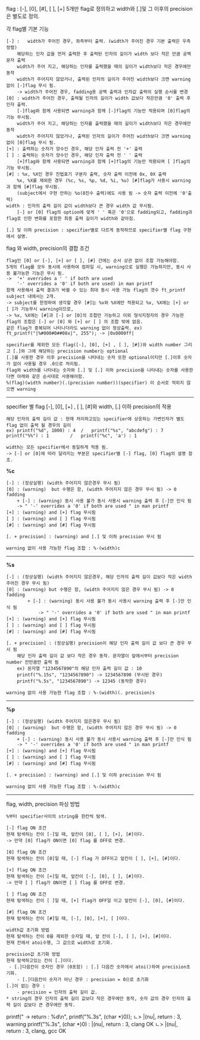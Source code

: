 flag : [-], [0], [#], [ ], [+]
5개만 flag로 정의하고 width와 [.]및 그 이후의 precision은 별도로 정의.

각 flag별 기본 기능

	[-] :	width가 주어진 경우, 좌측부터 출력. (width가 주어진 경우 기본 출력은 우측 정렬)
		해당하는 인자 값을 먼저 출력한 후 출력된 인자의 길이가 width 보다 작은 만큼 공백문자 출력
		width가 주어 지고, 해당하는 인자를 출력했을 때의 길이가 width보다 작은 경우에만 동작
		width가 주어지지 않았거나, 출력된 인자의 길이가 주어진 width보다 크면 warning 없이 [-]flag 무시 됨.
		-> width가 주어진 경우, fadding용 공백 출력과 인자값 출력의 실행 순서를 변경
	[0] : width가 주어진 경우, 출력될 인자의 길이가 width 값보다 작은만큼 '0' 출력 후 인자 출력.
		[-]flag와 함께 사용되면 warning과 함께 [-]flag의 기능만 적용되며 [0]flag의 기능 무시됨.
		width가 주어 지고, 해당하는 인자를 출력했을 때의 길이가 width보다 작은 경우에만 동작
		width가 주어지지 않았거나, 출력된 인자의 길이가 주어진 width보다 크면 warning 없이 [0]flag 무시 됨.
	[+] : 출력하는 숫자가 양수인 경우, 해당 인자 출력 전 '+' 출력
	[ ] : 출력하는 숫자가 양수인 경우, 해당 인자 출력 전 ' ' 출력
		[+]flag와 함께 사용되면 warning과 함께 [+]flag의 기능만 적용되며 [ ]flag의 기능 무시됨.
	[#] : %x, %X인 경우 진법표기 구분자 출력, 숫자 출력 이전에 0x, 0X 출력
		%x, %X를 제외한 경우 (%c, %s, %p, %d, %i, %u) [#]flag가 사용시 warning과 함께 [#]flag 무시됨.
		(subject에서 구현 안하는 %o(8진수 출력)에도 사용 됨 -> 숫자 출력 이전에 '0'출력)
	width : 인자의 출력 길이 값이 width보다 큰 경우 width 값 무시됨.
		[-] or [0] flag의 option에 맞게 ' ' 혹은 '0'으로 fadding되고, fadding과 flag로 인한 변화를 포함한 최종 출력 길이가 width와 같아짐.

	[.] 및 이하 precision : specifier별로 다르게 동작하므로 specifier별 flag 구현에서 설명.



flag 와 width, precision의 결합 조건

	flag인 [0] or [-], [+] or [ ], [#] 간에는 순서 상관 없이 조합 가능해야함.
	5개의 flag를 모두 동시에 사용하여 컴파일 시, warning으로 실행은 가능하지만, 동시 사용 불가능한 기능은 무시 됨.
	->	'+' overrides a ' ' if both are used
		'-' overrides a '0' if both are used) in man printf
	함께 사용해서 출력 결과가 바뀔 수 있는 최대 동시 사용 가능 flag의 갯수 ft_printf subject 내에서는 2개.
	-> subject를 한정하여 생각할 경우 [#]는 %x와 %X에만 적용되고 %x, %X에는 [+] or [ ]가 기능무시 warning이므로,
	-> %x, %X에는 [#]과 [-] or [0]의 조합만 가능하고 이외 형식지정자의 경우 가능한 flag의 조합은 [-] or [0] 와 [+] or [ ] 의 조합 밖에 없음.
	같은 flag가 중복되어 나타나더라도 warning 없이 정상출력. ex) ft_printf("|%#000#0##08x|", 255"); -> |0x0000ff|

	specifier를 제외한 모든 flag([-], [0], [+] , [ ], [#])와 width number 그리고 [.]와 그에 해당하는 precision number는 optional
	[.]를 사용한 경우 이후 precision을 나타내는 숫자 또한 optional이지만 [.]이후 숫자가 없이 사용될 경우 .0으로 처리됨.
	flag와 width를 나타내는 숫자와 [.] 및 [.] 이하 precision을 나타내는 숫자를 사용한다면 아래와 같은 순서대로 사용해야함.
	%(flag)(width number)(.(precision number))(specifier) 이 순서로 적히지 않으면 warning

________________________________________

specifier 별 flag [-], [0], [+] , [ ], [#]와 width, [.] 이하 precision의 적용

	해당 인자의 출력 길이 값 : 현재 처리하고있는 specifier에 상응하는 가변인자가 별도 flag 없이 출력 될 경우의 길이
	ex)	printf("%d", 1000) : 4	/	printf("%s", "abcdefg") : 7
	printf("%%") : 1		/	printf("%c", 'a') : 1

	width는 모든 specifier에서 동일하게 적용 됨.
	-> [-] or [0]에 따라 달라지는 부분은 specifier별 [-] flag, [0] flag의 설명 참조.

____________________%c____________________

	[-] : (정상실행) (width 주어지지 않은경우 무시 됨)
	[0] : (warning)  but 수행은 함, (width 주어지지 않은 경우 무시 됨) -> 0 fadding
		+ [-] : (warning) 동시 사용 불가 동시 사용시 warning 출력 후 [-]만 인식 됨
		-> " '-' overrides a '0' if both are used " in man printf
	[+] : (warning) and [+] flag 무시됨 
	[ ] : (warning) and [ ] flag 무시됨 
	[#] : (warning) and [#] flag 무시됨 

	[. + precision] : (warning) and [.] 및 이하 precision 무시 됨

	warning 없이 사용 가능한 flag 조합 : %-(width)c
__________________________________________

____________________%s____________________

	[-] : (정상실행) (width 주어지지 않은경우, 해당 인자의 출력 길이 값보다 작은 width 주어진 경우 무시 됨)
	[0] : (warning) but 수행은 함, (width 주어지지 않은 경우 무시 됨) -> 0 fadding
			+ [-] : (warning) 동시 사용 불가 동시 사용시 warning 출력 후 [-]만 인식 됨
				-> " '-' overrides a '0' if both are used " in man printf
	[+] : (warning) and [+] flag 무시됨
	[ ] : (warning) and [ ] flag 무시됨
	[#] : (warning) and [#] flag 무시됨

	[. + precision] : (정상실행) precision이 해당 인자 출력 길이 값 보다 큰 경우 무시 됨
		해당 인자 출력 길이 값 보다 작은 경우 동작. 문자열이 앞에서부터 precision number 칸만큼만 출력 됨
		ex)	문자열 "1234567890"의 해당 인자 출력 길이 값 : 10
		printf("%.15s", "1234567890") -> 1234567890 (무시된 경우)
		printf("%.5s", "1234567890") -> 12345 (동작한 경우)

	warning 없이 사용 가능한 flag 조합 : %-(width)(. precision)s
__________________________________________

____________________%p____________________

	[-] : (정상실행) (width 주어지지 않은경우 무시 됨)
	[0] : (warning)  but 수행은 함, (width 주어지지 않은 경우 무시 됨) -> 0 fadding
		+ [-] : (warning) 동시 사용 불가 동시 사용시 warning 출력 후 [-]만 인식 됨
		-> " '-' overrides a '0' if both are used " in man printf
	[+] : (warning) and [+] flag 무시됨 
	[ ] : (warning) and [ ] flag 무시됨 
	[#] : (warning) and [#] flag 무시됨 

	[. + precision] : (warning) and [.] 및 이하 precision 무시 됨

	warning 없이 사용 가능한 flag 조합 : %-(width)c
__________________________________________


flag, width, precision 파싱 방법

	%부터 specifier사이의 string을 한칸씩 탐색.

	[-] flag ON 조건
	현재 탐색하는 칸이 [-]일 때, 앞칸이 [0], [ ], [+], [#]이다.
	-> 만약 [0] flag가 ON이면 [0] flag 를 OFF로 변경.

	[0] flag ON 조건
	현재 탐색하는 칸이 [0]일 때, [-] flag 가 OFF이고 앞칸이 [ ], [+], [#]이다.

	[+] flag ON 조건
	현재 탐색하는 칸이 [+]일 때, 앞칸이 [-], [0], [ ], [#]이다.
	-> 만약 [ ] flag가 ON이면 [ ] flag 를 OFF로 변경.

	[ ] flag ON 조건
	현재 탐색하는 칸이 [ ]일 때, [+] flag가 OFF일 이고 앞칸이 [-], [0], [#]이다.

	[#] flag ON 조건
	현재 탐색하는 칸이 [#]일 때, [-], [0], [+], [ ]이다.

	width값 초기화 방법
	현재 탐색하는 칸이 0을 제외한 숫자일 때, 앞 칸이 [-], [ ], [+], [#]이다.
	현재 칸에서 atoi수행, 그 값으로 width로 초기화.

	precision값 초기화 방법
	현재 탐색하고있는 칸이 [.]이다.
	 - [.]다음칸이 숫자인 경우 (0포함) : [.] 다음칸 숫자에서 atoi()하여 precision초기화.
		- [.]다음칸이 숫자가 아닌 경우 : precision = 0으로 초기화
	[.]이 없는 경우 : 
		- precision = 인자의 출력 길이 값.
	* string의 경우 인자의 출력 길이 값보다 작은 경우에만 동작, 숫자 값의 경우 인자의 출력 길이 값보다 큰 경우에만 동작.


printf(" -> return : %d\n", printf("%.3s", (char *)0));
ㄴ> |(nu|, return : 3, warning
printf("%.3s", (char *)0) :  |(nu|, return : 3, clang OK
ㄴ> |(nu|, return : 3, clang, gcc OK 